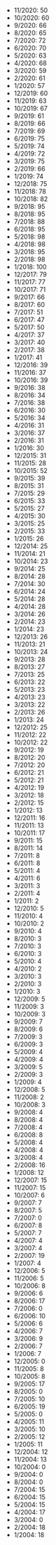 *  11/2020: 50
*  10/2020: 60
*  9/2020: 66
*  8/2020: 65
*  7/2020: 72
*  6/2020: 70
*  5/2020: 63
*  4/2020: 68
*  3/2020: 59
*  2/2020: 61
*  1/2020: 57
*  12/2019: 60
*  11/2019: 63
*  10/2019: 67
*  9/2019: 61
*  8/2019: 66
*  7/2019: 69
*  6/2019: 75
*  5/2019: 74
*  4/2019: 72
*  3/2019: 75
*  2/2019: 66
*  1/2019: 74
*  12/2018: 75
*  11/2018: 78
*  10/2018: 82
*  9/2018: 95
*  8/2018: 95
*  7/2018: 88
*  6/2018: 95
*  5/2018: 98
*  4/2018: 98
*  3/2018: 95
*  2/2018: 98
*  1/2018: 100
*  12/2017: 79
*  11/2017: 77
*  10/2017: 71
*  9/2017: 66
*  8/2017: 60
*  7/2017: 51
*  6/2017: 47
*  5/2017: 50
*  4/2017: 37
*  3/2017: 40
*  2/2017: 38
*  1/2017: 41
*  12/2016: 39
*  11/2016: 37
*  10/2016: 39
*  9/2016: 38
*  8/2016: 34
*  7/2016: 38
*  6/2016: 30
*  5/2016: 34
*  4/2016: 31
*  3/2016: 37
*  2/2016: 31
*  1/2016: 30
*  12/2015: 31
*  11/2015: 28
*  10/2015: 52
*  9/2015: 39
*  8/2015: 31
*  7/2015: 29
*  6/2015: 33
*  5/2015: 27
*  4/2015: 30
*  3/2015: 25
*  2/2015: 33
*  1/2015: 26
*  12/2014: 25
*  11/2014: 21
*  10/2014: 23
*  9/2014: 25
*  8/2014: 28
*  7/2014: 30
*  6/2014: 24
*  5/2014: 28
*  4/2014: 28
*  3/2014: 26
*  2/2014: 23
*  1/2014: 23
*  12/2013: 26
*  11/2013: 21
*  10/2013: 24
*  9/2013: 28
*  8/2013: 27
*  7/2013: 25
*  6/2013: 22
*  5/2013: 23
*  4/2013: 23
*  3/2013: 22
*  2/2013: 26
*  1/2013: 24
*  12/2012: 25
*  11/2012: 22
*  10/2012: 22
*  9/2012: 19
*  8/2012: 20
*  7/2012: 20
*  6/2012: 21
*  5/2012: 21
*  4/2012: 19
*  3/2012: 18
*  2/2012: 15
*  1/2012: 13
*  12/2011: 16
*  11/2011: 13
*  10/2011: 17
*  9/2011: 15
*  8/2011: 14
*  7/2011: 8
*  6/2011: 8
*  5/2011: 4
*  4/2011: 6
*  3/2011: 3
*  2/2011: 4
*  1/2011: 2
*  12/2010: 5
*  11/2010: 4
*  10/2010: 2
*  9/2010: 4
*  8/2010: 3
*  7/2010: 3
*  6/2010: 3
*  5/2010: 4
*  4/2010: 2
*  3/2010: 3
*  2/2010: 3
*  1/2010: 3
*  12/2009: 5
*  11/2009: 3
*  10/2009: 3
*  9/2009: 7
*  8/2009: 6
*  7/2009: 3
*  6/2009: 3
*  5/2009: 4
*  4/2009: 4
*  3/2009: 5
*  2/2009: 3
*  1/2009: 4
*  12/2008: 5
*  11/2008: 2
*  10/2008: 3
*  9/2008: 4
*  8/2008: 4
*  7/2008: 4
*  6/2008: 8
*  5/2008: 4
*  4/2008: 4
*  3/2008: 4
*  2/2008: 16
*  1/2008: 12
*  12/2007: 15
*  11/2007: 15
*  10/2007: 6
*  9/2007: 7
*  8/2007: 5
*  7/2007: 0
*  6/2007: 8
*  5/2007: 7
*  4/2007: 4
*  3/2007: 4
*  2/2007: 19
*  1/2007: 4
*  12/2006: 5
*  11/2006: 5
*  10/2006: 8
*  9/2006: 6
*  8/2006: 17
*  7/2006: 0
*  6/2006: 10
*  5/2006: 6
*  4/2006: 7
*  3/2006: 9
*  2/2006: 7
*  1/2006: 7
*  12/2005: 0
*  11/2005: 8
*  10/2005: 8
*  9/2005: 17
*  8/2005: 0
*  7/2005: 10
*  6/2005: 19
*  5/2005: 0
*  4/2005: 11
*  3/2005: 10
*  2/2005: 12
*  1/2005: 11
*  12/2004: 12
*  11/2004: 13
*  10/2004: 0
*  9/2004: 0
*  8/2004: 0
*  7/2004: 15
*  6/2004: 15
*  5/2004: 15
*  4/2004: 17
*  3/2004: 0
*  2/2004: 18
*  1/2004: 18